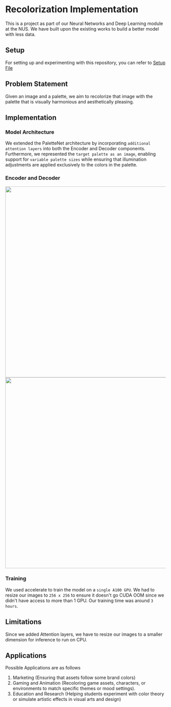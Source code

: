 # Recolorization Implementation 
This is a project as part of our Neural Networks and Deep Learning module at the NUS. We have built upon the existing works to build a better model with less data.

## Setup
For setting up and experimenting with this repository, you can refer to [Setup File](Setup.md)

## Problem Statement
Given an image and a palette, we aim to recolorize that image with the palette that is visually harmonious and aesthetically pleasing.

## Implementation

### Model Architecture
We extended the PaletteNet architecture by incorporating `additional attention layers` into both the Encoder and Decoder components. Furthermore, we represented the `target palette as an image`, enabling support for `variable palette sizes` while ensuring that illumination adjustments are applied exclusively to the colors in the palette. 


### Encoder and Decoder 
<img src="assets/Screenshot 2024-11-20 at 8.46.11 PM.png" width="600"> <img src="assets/Screenshot 2024-11-20 at 8.46.41 PM.png" width="600">

### Training
We used accelerate to train the model on a `single A100 GPU`. We had to resize our images to `256 x 256` to ensure it doesn't go CUDA OOM since we didn't have access to more than 1 GPU. Our training time was around `3 hours`.


## Limitations
Since we added Attention layers, we have to resize our images to a smaller dimension for inference to run on CPU.


## Applications
Possible Applications are as follows
1. Marketing (Ensuring that assets follow some brand colors)
2. Gaming and Animation (Recoloring game assets, characters, or environments to match specific themes or mood settings).
3. Education and Research (Helping students experiment with color theory or simulate artistic effects in visual arts and design)
